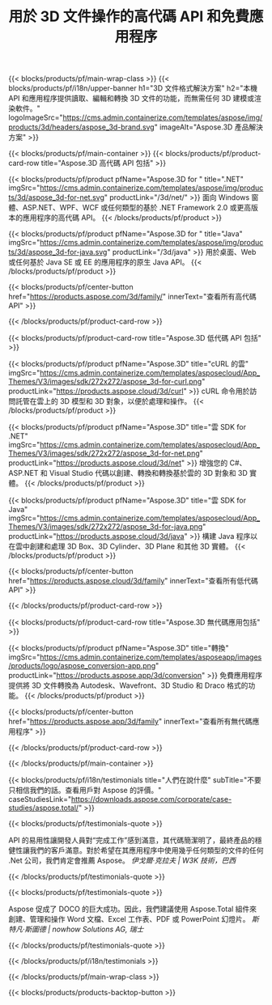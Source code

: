 ﻿---
title: 用於 3D 文件操作的高代碼 API 和免費應用程序 
weight: 1460
url: /zh-hant/
description: 創建編輯和轉換 3D 文件。無需 3D 建模軟件。使用幾何體、場景層次結構、共享或拆分網格、動畫對象、添加目標相機。
google_site_verification: pJzfspWbY9hmASAU3ozD0x1YVIt8rcjsmkvNtlT8jsM
---
{{< blocks/products/pf/main-wrap-class >}}
{{< blocks/products/pf/i18n/upper-banner h1="3D 文件格式解決方案" h2="本機 API 和應用程序提供讀取、編輯和轉換 3D 文件的功能，而無需任何 3D 建模或渲染軟件。" logoImageSrc="https://cms.admin.containerize.com/templates/aspose/img/products/3d/headers/aspose_3d-brand.svg" imageAlt="Aspose.3D 產品解決方案" >}}

{{< blocks/products/pf/main-container >}}
{{< blocks/products/pf/product-card-row title="Aspose.3D 高代碼 API 包括" >}}

{{< blocks/products/pf/product pfName="Aspose.3D for " title=".NET" imgSrc="https://cms.admin.containerize.com/templates/aspose/img/products/3d/aspose_3d-for-net.svg" productLink="/3d/net/" >}}
面向 Windows 窗體、ASP.NET、WPF、WCF 或任何類型的基於 .NET Framework 2.0 或更高版本的應用程序的高代碼 API。
{{< /blocks/products/pf/product >}}

{{< blocks/products/pf/product pfName="Aspose.3D for " title="Java" imgSrc="https://cms.admin.containerize.com/templates/aspose/img/products/3d/aspose_3d-for-java.svg" productLink="/3d/java" >}}
用於桌面、Web 或任何基於 Java SE 或 EE 的應用程序的原生 Java API。
{{< /blocks/products/pf/product >}}

{{< blocks/products/pf/center-button href="https://products.aspose.com/3d/family/" innerText="查看所有高代碼 API" >}}

{{< /blocks/products/pf/product-card-row >}}

{{< blocks/products/pf/product-card-row title="Aspose.3D 低代碼 API 包括" >}}

{{< blocks/products/pf/product pfName="Aspose.3D" title="cURL 的雲" imgSrc="https://cms.admin.containerize.com/templates/asposecloud/App_Themes/V3/images/sdk/272x272/aspose_3d-for-curl.png" productLink="https://products.aspose.cloud/3d/curl" >}}
cURL 命令用於訪問託管在雲上的 3D 模型和 3D 對象，以便於處理和操作。
{{< /blocks/products/pf/product >}}

{{< blocks/products/pf/product pfName="Aspose.3D" title="雲 SDK for .NET" imgSrc="https://cms.admin.containerize.com/templates/asposecloud/App_Themes/V3/images/sdk/272x272/aspose_3d-for-net.png" productLink="https://products.aspose.cloud/3d/net" >}}
增強您的 C#、ASP.NET 和 Visual Studio 代碼以創建、轉換和轉換基於雲的 3D 對象和 3D 實體。
{{< /blocks/products/pf/product >}}

{{< blocks/products/pf/product pfName="Aspose.3D" title="雲 SDK for Java" imgSrc="https://cms.admin.containerize.com/templates/asposecloud/App_Themes/V3/images/sdk/272x272/aspose_3d-for-java.png" productLink="https://products.aspose.cloud/3d/java" >}}
構建 Java 程序以在雲中創建和處理 3D Box、3D Cylinder、3D Plane 和其他 3D 實體。
{{< /blocks/products/pf/product >}}

{{< blocks/products/pf/center-button href="https://products.aspose.cloud/3d/family" innerText="查看所有低代碼 API" >}}

{{< /blocks/products/pf/product-card-row >}}

{{< blocks/products/pf/product-card-row title="Aspose.3D 無代碼應用包括" >}}

{{< blocks/products/pf/product pfName="Aspose.3D" title="轉換" imgSrc="https://cms.admin.containerize.com/templates/asposeapp/images/products/logo/aspose_conversion-app.png" productLink="https://products.aspose.app/3d/conversion" >}}
免費應用程序提供將 3D 文件轉換為 Autodesk、Wavefront、3D Studio 和 Draco 格式的功能。
{{< /blocks/products/pf/product >}}

{{< blocks/products/pf/center-button href="https://products.aspose.app/3d/family" innerText="查看所有無代碼應用程序" >}}

{{< /blocks/products/pf/product-card-row >}}

{{< /blocks/products/pf/main-container >}}

{{< blocks/products/pf/i18n/testimonials title="人們在說什麼" subTitle="不要只相信我們的話。查看用戶對 Aspose 的評價。" caseStudiesLink="https://downloads.aspose.com/corporate/case-studies/aspose.total/" >}}

{{< blocks/products/pf/testimonials-quote >}}
<p class="first">
 API 的易用性讓開發人員對“完成工作”感到滿意，其代碼簡潔明了，最終產品的穩健性讓我們的客戶滿意。對於希望在其應用程序中使用幾乎任何類型的文件的任何 .Net 公司，我們肯定會推薦 Aspose。
 <em>
  伊戈爾·克拉夫 | W3K 技術，巴西
 </em>
</p>

{{< /blocks/products/pf/testimonials-quote >}}

{{< blocks/products/pf/testimonials-quote >}}
<p class="second">
 Aspose 促成了 DOCO 的巨大成功。因此，我們建議使用 Aspose.Total 組件來創建、管理和操作 Word 文檔、Excel 工作表、PDF 或 PowerPoint 幻燈片。
 <em>
  斯特凡·斯圖德 | nowhow Solutions AG, 瑞士
 </em>
</p>

{{< /blocks/products/pf/testimonials-quote >}}

{{< /blocks/products/pf/i18n/testimonials >}}

{{< /blocks/products/pf/main-wrap-class >}}

{{< blocks/products/products-backtop-button >}}
